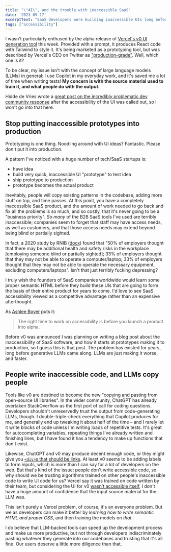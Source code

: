 ```yaml
---
title: "\"AI\", and the trouble with inaccessible SaaS"
date: '2023-09-17'
excerptText: "SaaS developers were building inaccessible UIs long before generative LLMs came along. Now, LLMs are making it worse, and faster."
tags: ["accessibility"]
---
```


I wasn't particularly enthused by the alpha release of [Vercel's v0 UI generation tool](https://v0.dev) this week. Provided with a prompt, it produces React code with Tailwind to style it. It's being marketed as a prototyping tool, but was described by Vercel's CEO on Twitter as ["production-grade"](https://twitter.com/rauchg/status/1702355455362912595). Well, which one is it? 

To be clear, my issue isn't with the concept of large language models (LLMs) in general: I use Copilot in my everyday work, and it's saved me a lot of time when writing tests! **My concern is with the source material used to train it, and what people do with the output.** 

Hidde de Vries wrote a [great post on the incredibly problematic dev community response](https://hidde.blog/interactions-about-accessibility/) after the accessibility of the UI was called out, so I won't go into that here.

## Stop putting inaccessible prototypes into production

Prototyping is one thing. Noodling around with UI ideas? Fantastic. Please don't put it into production.

A pattern I've noticed with a huge number of tech/SaaS startups is:
* have idea
* build very quick, inaccessible UI "prototype" to test idea
* ship prototype to production
* prototype becomes the actual product

Inevitably, people will copy existing patterns in the codebase, adding more stuff on top, and time passes. At this point, you have a completely inaccessible SaaS product, and the amount of work needed to go back and fix all the problems is so much, and so costly, that it's never going to be a "business priority". *So many* of the B2B SaaS tools I've used are terribly inaccessible; companies seem to forget that staff may have access needs, as well as customers, and that those access needs may extend beyond being blind or partially sighted. 

In fact, a 2020 study by RNIB ([docx](https://media.rnib.org.uk/documents/Employment_facts_and_stats_2020_-_External_version.docx#:~:text=There%20is%20a%20significant%20employment,and%20partially%20sighted%20%5B7%5D)) found that "50% of employers thought that there may be additional health and safety risks in the workplace [employing someone blind or partially sighted]; 33% of employers thought that they may not be able to operate a computer/laptop; 33% of employers thought that they may not be able to operate the necessary equipment, excluding computers/laptops". Isn't that just terribly fucking depressing?

I truly wish the founders of SaaS companies worldwide would learn some proper semantic HTML before they build these UIs that are going to form the basis of their entire product for years to come. I'd love to see SaaS accessibility viewed as a competitive advantage rather than an expensive afterthought. 

As [Ashlee Boyer](https://twitter.com/AshleeMBoyer/status/1702379264836882623) puts it:
> The right time to work on accessibility is before you launch a product into alpha.

Before v0 was announced I was planning on writing a blog post about the inaccessibility of SaaS software, and how it starts at prototypes making it to production, so I guess this is that post. The problem has existed for years, long before generative LLMs came along. LLMs are just making it worse, and faster. 

## People write inaccessible code, and LLMs copy people

Tools like v0 are destined to become the new "copying and pasting from open-source UI libraries". In the wider community, ChatGPT has already overtaken StackOverflow as the first port of call for coding questions. Developers shouldn't unreservedly trust the output from code-generating LLMs, though. I double-triple-check everything that Copilot produces for me, and generally end up tweaking it about half of the time &ndash; and I rarely let it write blocks of code unless I'm writing loads of repetitive tests. It's great for autocompleting variables, repeating things I've already written and finishing lines, but I have found it has a tendency to make up functions that don't exist. 

Likewise, ChatGPT and v0 may produce decent enough code, or they might give you [`<div>`s that should be links](https://v0.dev/t/LnxRCcq). At least v0 seems to be adding labels to form inputs, which is more than I can say for a lot of developers on the web. But that's kind of the issue: people don't write accessible code, so why should we be trusting algorithms trained on other people's inaccessible code to write UI code for us? Vercel say it was trained on code written by their team, but considering the UI for v0 [wasn't accessible itself](https://twitter.com/AshleeMBoyer/status/1702367107130720534), I don't have a huge amount of confidence that the input source material for the LLM was. 

This isn't purely a Vercel problem, of course, it's an everyone problem. But we as developers can make it better by *learning how to write semantic HTML and proper CSS*, and then training the models on *that*. 

I do believe that LLM-backed tools can speed up the development process and make us more productive, but not through developers indiscriminately pasting whatever they generate into our codebases and trusting that it's all fine. Our users deserve a little more diligence than that. 

